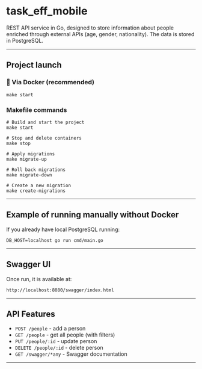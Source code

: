 # task_eff_mobile

REST API service in Go, designed to store information about people enriched through external APIs (age, gender, nationality). The data is stored in PostgreSQL.

---

## Project launch

### 🐳 Via Docker (recommended)

```
make start
```

### Makefile commands

```
# Build and start the project
make start

# Stop and delete containers
make stop

# Apply migrations
make migrate-up

# Roll back migrations
make migrate-down

# Create a new migration
make create-migrations
```

---

## Example of running manually without Docker

If you already have local PostgreSQL running:

```
DB_HOST=localhost go run cmd/main.go
```

---

## Swagger UI

Once run, it is available at:

```
http://localhost:8080/swagger/index.html
```

---

## API Features

- `POST /people` - add a person
- `GET /people` - get all people (with filters)
- `PUT /people/:id` - update person
- `DELETE /people/:id` - delete person
- `GET /swagger/*any` - Swagger documentation

---
